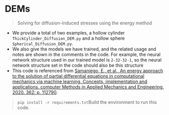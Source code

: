 # DEMs

> Solving for diffusion-induced stresses using the energy method
* We provide a total of two examples, a hollow cylinder `ThickCylinder_Diffusion_DEM.py` and a hollow sphere `Spherical_Diffusion_DEM.py`. 
* We also give the models we have trained, and the related usage and notes are shown in the comments in the code. For example, the neural network structure used in our trained model is `2-32-32-1`, so the neural network structure set in the code should also be this structure
* This code is referenced from [Samaniego, E., et al., An energy approach to the solution of partial differential equations in computational mechanics via machine learning. Concepts, implementation and applications. computer Methods in Applied Mechanics and Engineering, 2020. 362: p. 112790](https://doi.org/10.1016/j.cma.2019.112790).
> `pip install -r requirements.txt`Build the environment to run this code.

